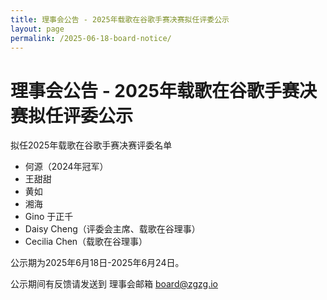```yaml
---
title: 理事会公告 - 2025年载歌在谷歌手赛决赛拟任评委公示
layout: page
permalink: /2025-06-18-board-notice/
---
```


# 理事会公告 - 2025年载歌在谷歌手赛决赛拟任评委公示

拟任2025年载歌在谷歌手赛决赛评委名单

- 何源（2024年冠军）
- 王甜甜
- 黄如
- 湘海
- Gino 于正千
- Daisy Cheng（评委会主席、载歌在谷理事）
- Cecilia Chen（载歌在谷理事）

公示期为2025年6月18日-2025年6月24日。

公示期间有反馈请发送到 理事会邮箱 board@zgzg.io






